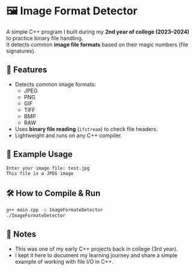# 🖼️ Image Format Detector

A simple C++ program I built during my **2nd year of college (2023–2024)** to practice binary file handling.  
It detects common **image file formats** based on their magic numbers (file signatures).

## 🚀 Features
- Detects common image formats:
  - JPEG
  - PNG
  - GIF
  - TIFF
  - BMP
  - RAW
- Uses **binary file reading** (`ifstream`) to check file headers.
- Lightweight and runs on any C++ compiler.

## 📂 Example Usage
```bash
Enter your image file: test.jpg
This file is a JPEG image
```

## 🛠️ How to Compile & Run
```bash
g++ main.cpp -o ImageFormateDetector
./ImageFormateDetector
```


## 📖 Notes

- This was one of my early C++ projects back in college (3rd year).
- I kept it here to document my learning journey and share a simple example of working with file I/O in C++.
